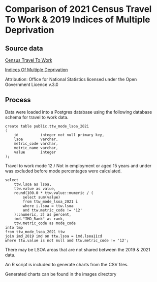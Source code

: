# Comparison of 2021 Census Travel To Work & 2019 Indices of Multiple Deprivation

## Source data

[Census Travel To Work](https://www.ons.gov.uk/employmentandlabourmarket/peopleinwork/employmentandemployeetypes/bulletins/traveltoworkenglandandwales/census2021)

[Indices Of Multiple Deprivation](https://www.gov.uk/government/statistics/english-indices-of-deprivation-2019)

Attribution:  Office for National Statistics licensed under the Open Government Licence v.3.0

## Process

Data were loaded into a Postgres database using the following database schema for travel to work data.

```
create table public.ttw_mode_lsoa_2021
(
    id          integer not null primary key,
    lsoa        varchar,
    metric_code varchar,
    metric_name varchar,
    value       integer
);
```

Travel to work mode 12 / Not in employment or aged 15 years and under was excluded before mode percentages were calculated.

```
select  
    ttw.lsoa as lsoa,  
    ttw.value as value,  
    round(100.0 * ttw.value::numeric / (  
        select sum(value)  
        from ttw_mode_lsoa_2021 i  
        where i.lsoa = ttw.lsoa  
        and ttw.metric_code != '12'  
    )::numeric, 3) as percent,  
    imd."IMD_Rank" as rank,  
    ttw.metric_code as mode_code  
into tmp  
from ttw_mode_lsoa_2021 ttw  
join imd_2019 imd on ttw.lsoa = imd.lsoa11cd  
where ttw.value is not null and ttw.metric_code != '12';
```

There may be LSOA areas that are not shared between the 2019 & 2021 data.

An R script is included to generate charts from the CSV files. 

Generated charts can be found in the images directory
